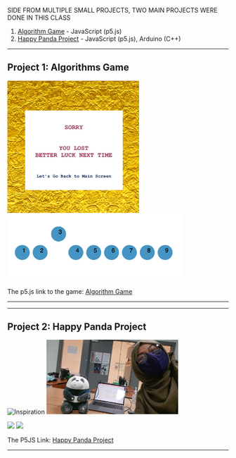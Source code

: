 
SIDE FROM MULTIPLE SMALL PROJECTS, TWO MAIN PROJECTS WERE DONE IN THIS CLASS

1. [Algorithm Game](https://github.com/maishahoq/Intro-to-Interactive-Media-Class/tree/main/Assignment/AlgorithmGame) - JavaScript (p5.js) 
2. [Happy Panda Project](https://github.com/maishahoq/Intro-to-Interactive-Media-Class/tree/main/Assignment/FinalProject) - JavaScript (p5.js), Arduino (C++)



***     

## Project 1: Algorithms Game

   


<img style="float:center;"  src="https://github.com/maishahoq/Intro-to-IM/blob/main/Assignment/GameDevelopment/Gallery/pngtree-liquid-gold-with-rough-surface-texture-png-image_4355339.jpg" alt="Inspiration" width="300"  />  <img style="float:center;"  src="https://github.com/maishahoq/Intro-to-IM/blob/main/Assignment/GameDevelopment/Gallery/Screen%20Shot%202022-03-05%20at%2010.03.28%20AM.png" alt="Inspiration" width="400"  /> 



The p5.js link to the game: [Algorithm Game](https://editor.p5js.org/maishahoq/sketches/3w7Z017ey)




***   

***   




         

## Project 2: Happy Panda Project



<img style="float:center;"  src="https://miniso-bh.com/wp-content/uploads/2020/05/0300021151_1.jpg" alt="Inspiration" width="300"  />   <img style="float:center;"  src="https://github.com/maishahoq/Intro-to-IM/blob/main/Assignment/FinalProject/20220512_160359.jpg" alt="Inspiration" width="300"  /> 




<img src="https://user-images.githubusercontent.com/90750426/168316679-52634c37-12b8-4948-b619-6d6feb9dc4c9.gif" width="200"> <img src="https://user-images.githubusercontent.com/90750426/168316892-e42dd523-90f7-4ee2-a8bf-3f7865bacadd.gif" width="200"> 





The P5JS Link: [Happy Panda Project](https://editor.p5js.org/maishahoq/sketches/2krDoMj8j)





***   

